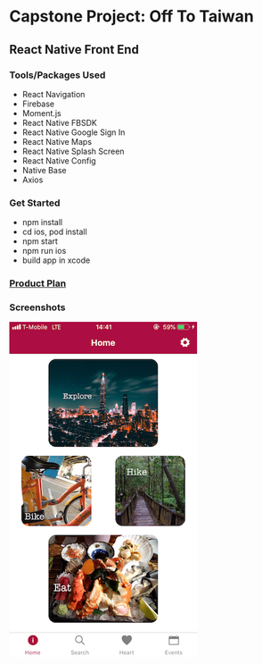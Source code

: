 # **Capstone Project: Off To Taiwan**
## React Native Front End

### Tools/Packages Used
- React Navigation
- Firebase
- Moment.js
- React Native FBSDK
- React Native Google Sign In
- React Native Maps
- React Native Splash Screen
- React Native Config
- Native Base
- Axios

### Get Started
- npm install
- cd ios, pod install
- npm start
- npm run ios
- build app in xcode

### [Product Plan](https://gist.github.com/alicehsiao/7db6bf7a9d0d4b96cad21b90a53262ef)

### Screenshots
![Home Screen](./public/images/home.png)
